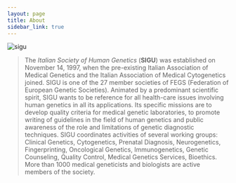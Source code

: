```yaml
---
layout: page
title: About
sidebar_link: true
---
```



![sigu]({{site.url}}{{site.baseurl}}/images/sigu.png)
> The *Italian Society of Human Genetics* (**SIGU**) was established on November 14, 1997, when the pre-existing Italian Association of Medical Genetics and the Italian Association of Medical Cytogenetics joined. SIGU is one of the 27 member societies of FEGS (Federation of European Genetic Societies).
Animated by a predominant scientific spirit, SIGU wants to be reference for all health-care issues involving human genetics in all its applications.
Its specific missions are to develop quality criteria for medical genetic laboratories, to promote writing of guidelines in the field of human genetics and public awareness of the role and limitations of genetic diagnostic techniques. 
SIGU coordinates activities of several working groups: Clinical Genetics, Cytogenetics, Prenatal Diagnosis, Neurogenetics, Fingerprinting, Oncological Genetics, Immunogenetics, Genetic Counseling, Quality Control, Medical Genetics Services, Bioethics. More than 1000 medical geneticists and biologists are active members of the society.
 
